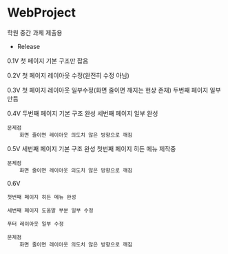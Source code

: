 # WebProject
학원 중간 과제 제출용

- Release

0.1V
    첫 페이지 기본 구조만 잡음

0.2V
    첫 페이지 레이아웃 수정(완전히 수정 아님)

0.3V
    첫 페이지 레이아웃 일부수정(화면 줄이면 깨지는 현상 존재)
    두번째 페이지 일부 만듬

0.4V
    두번째 페이지 기본 구조 완성
    세번째 페이지 일부 완성

    문제점
        화면 줄이면 레이아웃 의도치 않은 방향으로 깨짐

0.5V
    세번째 페이지 기본 구조 완성
    첫번째 페이지 히든 메뉴 제작중

    문제점
        화면 줄이면 레이아웃 의도치 않은 방향으로 깨짐
        
0.6V

    첫번째 페이지 히든 메뉴 완성

    세번째 페이지 도움말 부분 일부 수정
    
    푸터 레이아웃 일부 수정

    문제점
        화면 줄이면 레이아웃 의도치 않은 방향으로 깨짐